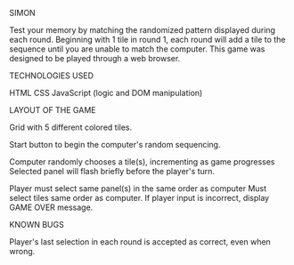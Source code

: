 SIMON


Test your memory by matching the randomized pattern displayed during each round. Beginning with 1 tile in round 1, each round will add a tile to the sequence until you are unable to match the computer. This game was designed to be played through a web browser.


TECHNOLOGIES USED

HTML
CSS
JavaScript (logic and DOM manipulation)


LAYOUT OF THE GAME

Grid with 5 different colored tiles.

Start button to begin the computer's random sequencing.

Computer randomly chooses a tile(s), incrementing as game progresses
    Selected panel will flash briefly before the player's turn.

Player must select same panel(s) in the same order as computer
    Must select tiles same order as computer.
    If player input is incorrect, 
        display GAME OVER message.


KNOWN BUGS

Player's last selection in each round is accepted as correct, even when wrong.


